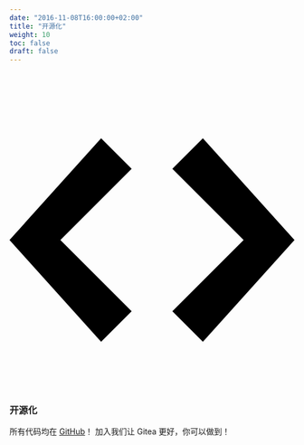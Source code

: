 ```yaml
---
date: "2016-11-08T16:00:00+02:00"
title: "开源化"
weight: 10
toc: false
draft: false
---
```

<h3 class="subtitle is-3">
	<svg class="octicon octicon-code" viewBox="0 0 14 16" version="1.1" aria-hidden="true">
		<path fill-rule="evenodd" d="M9.5 3L8 4.5 11.5 8 8 11.5 9.5 13 14 8 9.5 3zm-5 0L0 8l4.5 5L6 11.5 2.5 8 6 4.5 4.5 3z"></path>
	</svg>
	开源化
</h3>

所有代码均在 [GitHub](https://github.com/go-gitea/gitea/)！
加入我们让 Gitea 更好，你可以做到！

